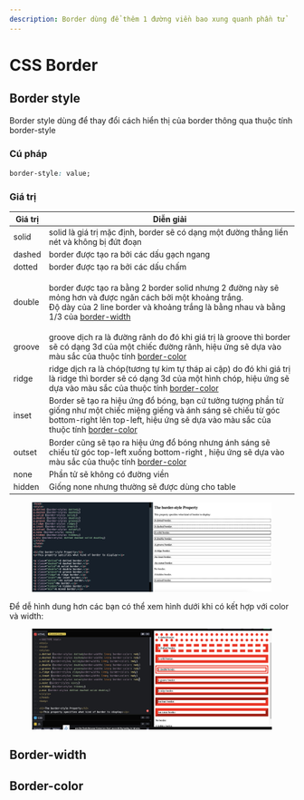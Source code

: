 ```yaml
---
description: Border dùng để thêm 1 đường viền bao xung quanh phần tử
---
```


# CSS Border

## Border style

Border style dùng để thay đổi cách hiển thị của border thông qua thuộc tính border-style

### Cú pháp

```css
border-style: value;
```

### Giá trị

| Giá trị | Diễn giải                                                                                                                                                                                                                                          |
| ------- | -------------------------------------------------------------------------------------------------------------------------------------------------------------------------------------------------------------------------------------------------- |
| solid   | solid là giá trị mặc định, border sẽ có dạng một đường thẳng liền nét  và không bị đứt đoạn                                                                                                                                                        |
| dashed  | border được tạo ra bởi các dấu gạch ngang                                                                                                                                                                                                          |
| dotted  | border được tạo ra bởi các dấu chấm                                                                                                                                                                                                                |
| double  | <p>border được tạo ra bằng 2 border solid nhưng 2 đường này sẽ mỏng hơn và được ngăn cách bởi một khoảng trắng.<br>Độ dày của 2 line border và khoảng trắng là bằng nhau và bằng 1/3 của <a href="css-border.md#border-width">border-width</a></p> |
| groove  | groove dịch ra là đường rãnh do đó khi giá trị là groove thì border sẽ có dạng 3d của một chiếc đường rãnh, hiệu ứng sẽ dựa vào màu sắc của thuộc tính [border-color](css-border.md#border-color)                                                  |
| ridge   | ridge dịch ra là chóp(tương tự kim tự tháp ai cập) do đó khi giá trị là ridge thì border sẽ có dạng 3d của một hình chóp, hiệu ứng sẽ dựa vào màu sắc của thuộc tính [border-color](css-border.md#border-color)                                    |
| inset   | Border sẽ tạo ra hiệu ứng đổ bóng, bạn cứ tưởng tượng phần tử giống như một chiếc miệng giếng và ánh sáng sẽ chiếu từ góc bottom-right lên top-left, hiệu ứng sẽ dựa vào màu sắc của thuộc tính [border-color](css-border.md#border-color)         |
| outset  | Border cũng sẽ tạo ra hiệu ứng đổ bóng nhưng ánh sáng sẽ chiếu từ góc top-left xuống bottom-right , hiệu ứng sẽ dựa vào màu sắc của thuộc tính [border-color](css-border.md#border-color)                                                          |
| none    | Phần tử sẽ không có đường viền                                                                                                                                                                                                                     |
| hidden  | Giống none nhưng thường sẽ được dùng cho table                                                                                                                                                                                                     |

<figure><img src="../.gitbook/assets/image (2).png" alt=""><figcaption></figcaption></figure>

Để dễ hình dung hơn các bạn có thể xem hình dưới khi có kết hợp với color và width:

<figure><img src="../.gitbook/assets/image (3).png" alt=""><figcaption></figcaption></figure>

## Border-width

## Border-color
